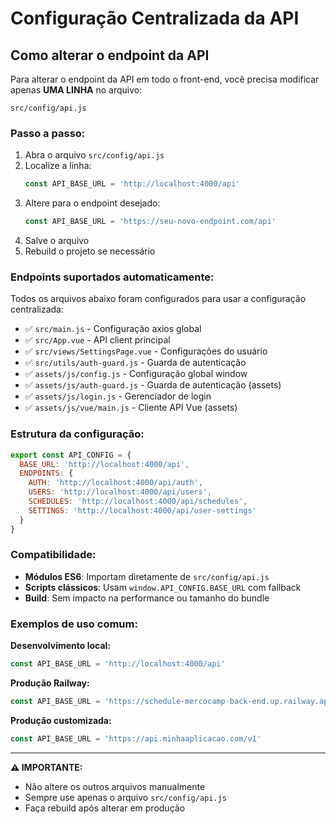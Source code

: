 # Configuração Centralizada da API

## Como alterar o endpoint da API

Para alterar o endpoint da API em todo o front-end, você precisa modificar apenas **UMA LINHA** no arquivo:

```
src/config/api.js
```

### Passo a passo:

1. Abra o arquivo `src/config/api.js`
2. Localize a linha:
   ```javascript
   const API_BASE_URL = 'http://localhost:4000/api'
   ```
3. Altere para o endpoint desejado:
   ```javascript
   const API_BASE_URL = 'https://seu-novo-endpoint.com/api'
   ```
4. Salve o arquivo
5. Rebuild o projeto se necessário

### Endpoints suportados automaticamente:

Todos os arquivos abaixo foram configurados para usar a configuração centralizada:

- ✅ `src/main.js` - Configuração axios global
- ✅ `src/App.vue` - API client principal
- ✅ `src/views/SettingsPage.vue` - Configurações do usuário
- ✅ `src/utils/auth-guard.js` - Guarda de autenticação
- ✅ `assets/js/config.js` - Configuração global window
- ✅ `assets/js/auth-guard.js` - Guarda de autenticação (assets)
- ✅ `assets/js/login.js` - Gerenciador de login
- ✅ `assets/js/vue/main.js` - Cliente API Vue (assets)

### Estrutura da configuração:

```javascript
export const API_CONFIG = {
  BASE_URL: 'http://localhost:4000/api',
  ENDPOINTS: {
    AUTH: 'http://localhost:4000/api/auth',
    USERS: 'http://localhost:4000/api/users',
    SCHEDULES: 'http://localhost:4000/api/schedules',
    SETTINGS: 'http://localhost:4000/api/user-settings'
  }
}
```

### Compatibilidade:

- **Módulos ES6**: Importam diretamente de `src/config/api.js`
- **Scripts clássicos**: Usam `window.API_CONFIG.BASE_URL` com fallback
- **Build**: Sem impacto na performance ou tamanho do bundle

### Exemplos de uso comum:

**Desenvolvimento local:**
```javascript
const API_BASE_URL = 'http://localhost:4000/api'
```

**Produção Railway:**
```javascript
const API_BASE_URL = 'https://schedule-mercocamp-back-end.up.railway.app/api'
```

**Produção customizada:**
```javascript
const API_BASE_URL = 'https://api.minhaaplicacao.com/v1'
```

---

**⚠️ IMPORTANTE:** 
- Não altere os outros arquivos manualmente
- Sempre use apenas o arquivo `src/config/api.js`
- Faça rebuild após alterar em produção